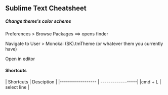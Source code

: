<h2>Sublime Text Cheatsheet</h2>

<h5>Change theme's color scheme</h5>
Preferences > Browse Packages ==> opens finder

Navigate to User > Monokai (SK).tmTheme (or whatever them you currently have)

Open in editor

<h4>Shortcuts</h4>
| Shortcuts         | Desciption        | 
|------------------ | ------------------|
|cmd + L            | select line       |
